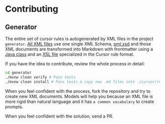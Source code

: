 # Contributing

## Generator

The entire set of cursor rules is autogenerated by XML files in the project `generator`.
[All XML files](./generator/src/main/resources/) use one single XML Schema, [pml.xsd](./generator/src/main/resources/pml.xsd) and those XML documents are transformed into Markdown with frontmatter using a [Java class](./generator/src/main/java/info/jab/pml/CursorRulesGenerator.java) and an [XSL file](./generator/src/main/resources/cursor-rules.xsl) specialized in the Cursor rule format.

If you have the idea to contribute, review the whole process in detail:

```bash
cd generator
./mvnw clean verify # Pass tests
./mvnw clean install # Pass tests & copy new .md files into ./cursor/rules (The way to promote changes)
```

When you feel confident with the process, fork the repository and try to create new XML documents. Models will help you because an XML file is more rigid than natural language and it has `a common vocabulary` to create prompts.

When you feel confident with the solution, send a PR.
